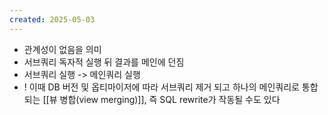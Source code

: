 ```yaml
---
created: 2025-05-03
---
```

- 관계성이 없음을  의미
- 서브쿼리 독자적 실행 뒤 결과를 메인에 던짐
- 서브쿼리 실행 -> 메인쿼리 실행
- ! 이때 DB 버전 및 옵티마이저에 따라 서브쿼리 제거 되고 하나의 메인쿼리로 통합되는 [[뷰 병합(view merging)]], 즉 SQL rewrite가 작동될 수도 있다